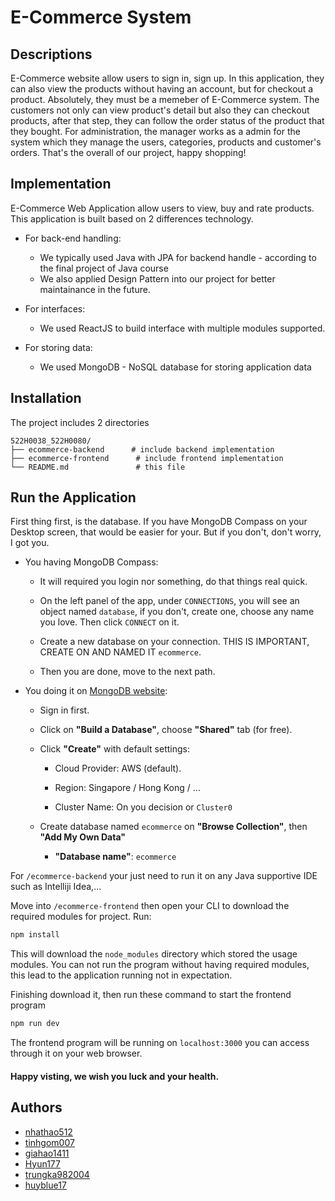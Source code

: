 # E-Commerce System

## Descriptions

E-Commerce website allow users to sign in, sign up. In this application, they can also view the products without having an account, but for checkout a product. Absolutely, they must be a memeber of E-Commerce system. The customers not only can view product's detail but also they can checkout products, after that step, they can follow the order status of the product that they bought. For administration, the manager works as a admin for the system which they manage the users, categories, products and customer's orders. That's the overall of our project, happy shopping!

## Implementation

E-Commerce Web Application allow users to view, buy and rate products. This application is built based on 2 differences technology.

- For back-end handling:
  - We typically used Java with JPA for backend handle - according to the final project of Java course
  - We also applied Design Pattern into our project for better maintainance in the future.

- For interfaces:
  - We used ReactJS to build interface with multiple modules supported.

- For storing data:
  - We used MongoDB - NoSQL database for storing application data

## Installation

The project includes 2 directories

```
522H0038_522H0080/
├── ecommerce-backend      # include backend implementation
├── ecommerce-frontend      # include frontend implementation
└── README.md               # this file
```

## Run the Application

First thing first, is the database. If you have MongoDB Compass on your Desktop screen, that would be easier for your. But if you don't, don't worry, I got you.

- You having MongoDB Compass: 

  - It will required you login nor something, do that things real quick.

  - On the left panel of the app, under `CONNECTIONS`, you will see an object named `database`, if you don't, create one, choose any name you love. Then click `CONNECT` on it.

  - Create a new database on your connection. THIS IS IMPORTANT, CREATE ON AND NAMED IT `ecommerce`.

  - Then you are done, move to the next path.

- You doing it on [MongoDB website](https://www.mongodb.com/): 

  - Sign in first.

  - Click on **"Build a Database"**, choose **"Shared"** tab (for free).

  - Click **"Create"** with default settings:

    - Cloud Provider: AWS (default).
  
    - Region: Singapore / Hong Kong / ...
  
    - Cluster Name: On you decision or `Cluster0`
  
  - Create database named `ecommerce` on **"Browse Collection"**, then **"Add My Own Data"**

    - **"Database name"**: `ecommerce`


For `/ecommerce-backend` your just need to run it on any Java supportive IDE such as Intelliji Idea,...

Move into `/ecommerce-frontend` then open your CLI to download the required modules for project. Run:

```bash
npm install
```

This will download the `node_modules` directory which stored the usage modules. You can not run the program without having required modules, this lead to the application running not in expectation.

Finishing download it, then run these command to start the frontend program 

```bash
npm run dev
```

The frontend program will be running on `localhost:3000` you can access through it on your web browser. 

#### Happy visting, we wish you luck and your health.

## Authors

- [nhathao512](https://github.com/nhathao512)
- [tinhgom007](https://github.com/tinhgom007)
- [giahao1411](https://github.com/giahao1411)
- [Hyun177](https://github.com/Hyun177)
- [trungka982004](https://github.com/trungka982004)
- [huyblue17](https://github.com/huyblue17)
